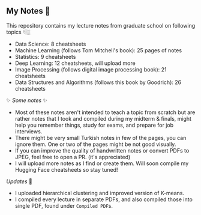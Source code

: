 ## My Notes 📓

This repository contains my lecture notes from graduate school on following topics 👇🏼

- Data Science: 8 cheatsheets
- Machine Learning (follows Tom Mitchell's book): 25 pages of notes
- Statistics: 9 cheatsheets
- Deep Learning: 12 cheatsheets, will upload more
- Image Processing (follows digital image processing book): 21 cheatsheets
- Data Structures and Algorithms (follows this book by Goodrich): 26 cheatsheets

✨ *Some notes* ✨

- Most of these notes aren't intended to teach a topic from scratch but are rather notes that I took and compiled during my midterm & finals, might help you remember things, study for exams, and prepare for job interviews.
- There might be very small Turkish notes in few of the pages, you can ignore them. One or two of the pages might be not good visually. 
- If you can improve the quality of handwritten notes or convert PDFs to JPEG, feel free to open a PR. (it's appreciated)
- I will upload more notes as I find or create them. Will soon compile my Hugging Face cheatsheets so stay tuned!

*Updates* 🎉
- I uploaded hierarchical clustering and improved version of K-means.
- I compiled every lecture in separate PDFs, and also compiled those into single PDF, found under `Compiled PDF`s.
